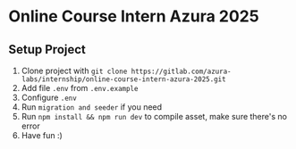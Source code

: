 # Online Course Intern Azura 2025
## Setup Project
1. Clone project with `git clone https://gitlab.com/azura-labs/internship/online-course-intern-azura-2025.git`
2. Add file `.env` from `.env.example`
4. Configure  `.env`
5. Run `migration and seeder` if you need
6. Run `npm install && npm run dev` to compile asset, make sure there's no error
7. Have fun :)